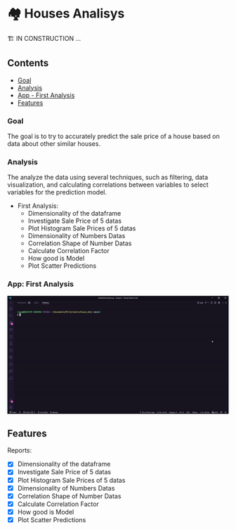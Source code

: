 # 🏘️ Houses Analisys 
🏗️ IN CONSTRUCTION ... 

## Contents

  - [Goal](#goal)
  - [Analysis](#analysis)
  - [App - First Analysis](#analysis)
  - [Features](#features)
### **Goal**
The goal is to try to accurately predict the sale price of a house based on data about other similar houses. 
### **Analysis**
The analyze the data using several techniques, such as filtering, data visualization, and calculating correlations between variables to select variables for the prediction model.
- First Analysis: 
  - Dimensionality of the dataframe
  - Investigate Sale Price of 5 datas
  - Plot Histogram Sale Prices of 5 datas
  - Dimensionality of Numbers Datas
  - Correlation Shape of Number Datas
  - Calculate Correlation Factor
  - How good is Model
  - Plot Scatter Predictions

### **App: First Analysis**
![gif](https://github.com/ligiadavilabozzi/houses-analysis/blob/main/img/app.gif)

## **Features**
Reports:
- [x]  Dimensionality of the dataframe
- [x]  Investigate Sale Price of 5 datas
- [x]  Plot Histogram Sale Prices of 5 datas
- [x]  Dimensionality of Numbers Datas
- [x]  Correlation Shape of Number Datas
- [x]  Calculate Correlation Factor
- [x]  How good is Model
- [x]  Plot Scatter Predictions
